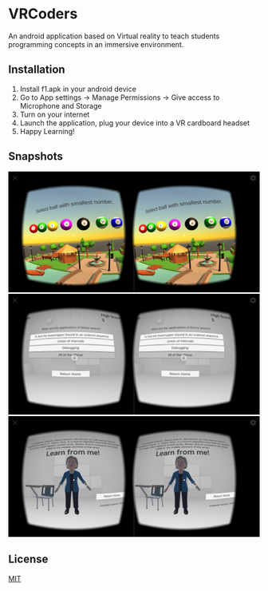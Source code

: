 # VRCoders

An android application based on Virtual reality to teach students programming concepts in an immersive environment.

## Installation

1. Install f1.apk in your android device
2. Go to App settings -> Manage Permissions -> Give access to Microphone and Storage
3. Turn on your internet
4. Launch the application, plug your device into a VR cardboard headset
5. Happy Learning!

## Snapshots

![](Screenshot_2020-05-02-14-56-41-374_com.royalsunited.vrcoders.jpg)
![](Screenshot_2020-05-02-14-54-39-770_com.royalsunited.vrcoders.jpg)
![](Screenshot_2020-05-02-14-55-33-082_com.royalsunited.vrcoders.jpg)

## License
[MIT](https://choosealicense.com/licenses/mit/)
